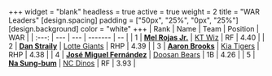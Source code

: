 +++
widget = "blank"
headless = true
active = true
weight = 2
title = "WAR Leaders"
[design.spacing]
padding = ["50px", "25%", "0px", "25%"]
[design.background]
color = "white"
+++
| Rank | Name | Team | Position | WAR |
| :---: | --- | --- | ------- | -- |
| 1 | [**Mel Rojas Jr.**](/players/11380) | [KT Wiz](/teams/KTWiz) | RF | 4.40 |
| 2 | [**Dan Straily**](/players/13648) | [Lotte Giants](/teams/LotteGiants) | RHP | 4.39 |
| 3 | [**Aaron Brooks**](/players/13760) | [Kia Tigers](/teams/KiaTigers) | RHP | 4.38 |
| 4 | [**José Miguel Fernández**](/players/12514) | [Doosan Bears](/teams/DoosanBears) | 1B | 4.26 |
| 5 | [**Na Sung-bum**](/players/3729) | [NC Dinos](/teams/NCDinos) | RF | 3.93 |
